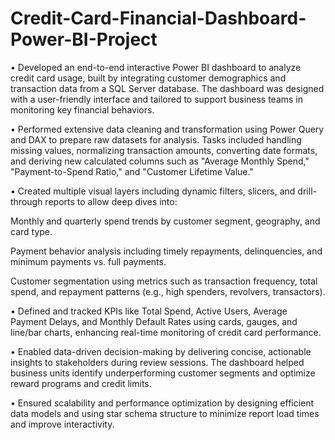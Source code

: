 # Credit-Card-Financial-Dashboard-Power-BI-Project
• Developed an end-to-end interactive Power BI dashboard to analyze credit card usage, built by integrating customer demographics and transaction data from a SQL Server database. The dashboard was designed with a user-friendly interface and tailored to support business teams in monitoring key financial behaviors.

• Performed extensive data cleaning and transformation using Power Query and DAX to prepare raw datasets for analysis. Tasks included handling missing values, normalizing transaction amounts, converting date formats, and deriving new calculated columns such as "Average Monthly Spend," "Payment-to-Spend Ratio," and "Customer Lifetime Value."

• Created multiple visual layers including dynamic filters, slicers, and drill-through reports to allow deep dives into:

Monthly and quarterly spend trends by customer segment, geography, and card type.

Payment behavior analysis including timely repayments, delinquencies, and minimum payments vs. full payments.

Customer segmentation using metrics such as transaction frequency, total spend, and repayment patterns (e.g., high spenders, revolvers, transactors).

• Defined and tracked KPIs like Total Spend, Active Users, Average Payment Delays, and Monthly Default Rates using cards, gauges, and line/bar charts, enhancing real-time monitoring of credit card performance.

• Enabled data-driven decision-making by delivering concise, actionable insights to stakeholders during review sessions. The dashboard helped business units identify underperforming customer segments and optimize reward programs and credit limits.

• Ensured scalability and performance optimization by designing efficient data models and using star schema structure to minimize report load times and improve interactivity.
